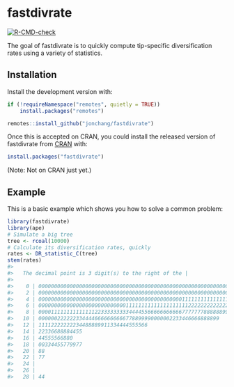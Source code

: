 
<!-- README.md is generated from README.Rmd. Please edit that file -->

# fastdivrate

<!-- badges: start -->

[![R-CMD-check](https://github.com/jonchang/fastdivrate/workflows/R-CMD-check/badge.svg)](https://github.com/jonchang/fastdivrate/actions)
<!-- badges: end -->

The goal of fastdivrate is to quickly compute tip-specific
diversification rates using a variety of statistics.

## Installation

Install the development version with:

``` r
if (!requireNamespace("remotes", quietly = TRUE))
    install.packages("remotes")

remotes::install_github("jonchang/fastdivrate")
```

Once this is accepted on CRAN, you could install the released version of
fastdivrate from [CRAN](https://CRAN.R-project.org) with:

``` r
install.packages("fastdivrate")
```

(Note: Not on CRAN just yet.)

## Example

This is a basic example which shows you how to solve a common problem:

``` r
library(fastdivrate)
library(ape)
# Simulate a big tree
tree <- rcoal(10000)
# Calculate its diversification rates, quickly
rates <- DR_statistic_C(tree)
stem(rates)
#> 
#>   The decimal point is 3 digit(s) to the right of the |
#> 
#>    0 | 00000000000000000000000000000000000000000000000000000000000000000000+6352
#>    2 | 00000000000000000000000000000000000000000000000000000000000000000000+2160
#>    4 | 00000000000000000000000000000000000000000000001111111111111111111111+641
#>    6 | 00000000000000000000000000001111111111111111111122222222222222222222+265
#>    8 | 00001111111111111122333333333444455666666666667777777888888999999990+44
#>   10 | 0000002222223344446666666666778899990000002233446666888899
#>   12 | 11112222222234488889911334444555566
#>   14 | 22336688884455
#>   16 | 44555566880
#>   18 | 00334455779977
#>   20 | 88
#>   22 | 77
#>   24 | 
#>   26 | 
#>   28 | 44
```
